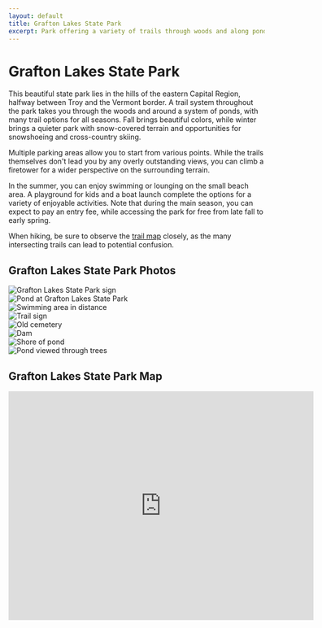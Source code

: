 ```yaml
---
layout: default
title: Grafton Lakes State Park 
excerpt: Park offering a variety of trails through woods and along ponds, an easy drive away from the more populated areas of the Capital Region
---
```


<h1>Grafton Lakes State Park </h1>

<p>This beautiful state park lies in the hills of the eastern Capital Region, halfway between Troy and the Vermont border. A trail system throughout the park takes you through the woods and around a system of ponds, with many trail options for all seasons. Fall brings beautiful colors, while winter brings a quieter park with snow-covered terrain and opportunities for snowshoeing and cross-country skiing.</p>

<p>Multiple parking areas allow you to start from various points. While the trails themselves don't lead you by any overly outstanding views, you can climb a firetower for a wider perspective on the surrounding terrain.</p>

<p>In the summer, you can enjoy swimming or lounging on the small beach area. A playground for kids and a boat launch complete the options for a variety of enjoyable activities. Note that during the main season, you can expect to pay an entry fee, while accessing the park for free from late fall to early spring.</p> 

<p>When hiking, be sure to observe the <a href="https://www.avenzamaps.com/maps/101556/" target="_blank">trail map</a> closely, as the many intersecting trails can lead to potential confusion.</p>

<h2>Grafton Lakes State Park Photos</h2>

<div class="fotorama" data-nav="thumbs" data-width="100%"
                     data-ratio="800/600"
                     data-min-width="100%"
                     data-max-width="1000"
                     data-min-height="300"
                     data-max-height="100%" >
<img src="/img/grafton-lakes/graftonlakes-1.jpg" alt="Grafton Lakes State Park sign"><br />
<img src="/img/grafton-lakes/graftonlakes-2.jpg" alt="Pond at Grafton Lakes State Park"><br />
<img src="/img/grafton-lakes/graftonlakes-3.jpg" alt="Swimming area in distance"><br />
<img src="/img/grafton-lakes/graftonlakes-4.jpg" alt="Trail sign"><br />
<img src="/img/grafton-lakes/graftonlakes-5.jpg" alt="Old cemetery"><br />
<img src="/img/grafton-lakes/graftonlakes-6.jpg" alt="Dam"><br />
<img src="/img/grafton-lakes/graftonlakes-7.jpg" alt="Shore of pond"><br />
<img src="/img/grafton-lakes/graftonlakes-8.jpg" alt="Pond viewed through trees"><br />

</div>

<h2 id="trailmap">Grafton Lakes State Park Map</h2>

<div class="google-maps">
<iframe src="https://www.google.com/maps/embed?pb=!1m14!1m8!1m3!1d11711.967885622895!2d-73.4511995!3d42.7885196!3m2!1i1024!2i768!4f13.1!3m3!1m2!1s0x0%3A0x998a6524634535dd!2sGrafton+Lakes+State+Park!5e0!3m2!1sen!2sus!4v1503165333653" width="600" height="450" frameborder="0" style="border:0" allowfullscreen></iframe></div>